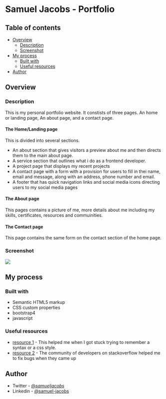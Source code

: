  # Samuel Jacobs - Portfolio


## Table of contents

- [Overview](#overview)
  - [Description](#description)
  - [Screenshot](#screenshot)
- [My process](#my-process)
  - [Built with](#built-with)
  - [Useful resources](#useful-resources)
- [Author](#author)



## Overview

### Description 
This is my personal portfolio website. It constists of three pages. 
An home or landing page, An about page, and a contact page.
#### The Home/Landing page
This is divided into several sections.
- An about section that gives visitors a preview about me and then directs them to the main about page.
- A service section that outlines what i do as a frontend developer.
- A project page that displays my recent projects
- A contact page with a form with a provision for users to fill in thei name, email and message, along with an address, 
phone number and email.
- A footer that has quick navigation links and social media icons directing users to my social media pages 

#### The About page
This pages contains a picture of me, more details about me including my skills, certificates, resources and commuinities.

#### The Contact page
This page contains the same form on the contact section of the home page.

### Screenshot

![](.images/Portfolio.png)




## My process

### Built with

- Semantic HTML5 markup
- CSS custom properties
- bootstrap4
- javascript



### Useful resources


- [resource 1](https://www.w3schools.com) - This helped me when I got stuck trying to remember a syntax or a css style.
- [resource 2](https://www.stackoverflow.com) - The community of developers on stackoverflow helped me to fix bugs when
 they came up 


## Author

- Twitter - [@_samueljacobs_](https://www.twitter.com/_samueljacobs_)
- Linkedin - [@samuel-jacobs](https://www.linkedin.com/in/samuel-jacobs-868790216)


